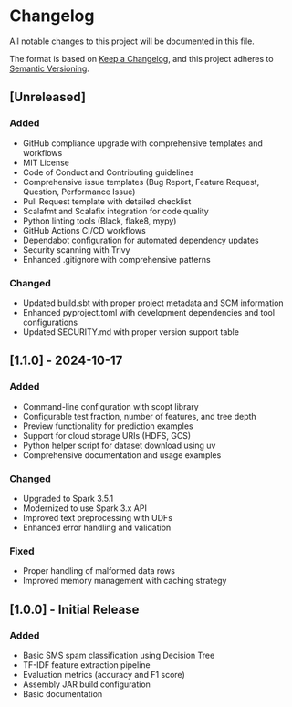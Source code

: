 # Changelog

All notable changes to this project will be documented in this file.

The format is based on [Keep a Changelog](https://keepachangelog.com/en/1.0.0/),
and this project adheres to [Semantic Versioning](https://semver.org/spec/v2.0.0.html).

## [Unreleased]

### Added
- GitHub compliance upgrade with comprehensive templates and workflows
- MIT License
- Code of Conduct and Contributing guidelines
- Comprehensive issue templates (Bug Report, Feature Request, Question, Performance Issue)
- Pull Request template with detailed checklist
- Scalafmt and Scalafix integration for code quality
- Python linting tools (Black, flake8, mypy)
- GitHub Actions CI/CD workflows
- Dependabot configuration for automated dependency updates
- Security scanning with Trivy
- Enhanced .gitignore with comprehensive patterns

### Changed
- Updated build.sbt with proper project metadata and SCM information
- Enhanced pyproject.toml with development dependencies and tool configurations
- Updated SECURITY.md with proper version support table

## [1.1.0] - 2024-10-17

### Added
- Command-line configuration with scopt library
- Configurable test fraction, number of features, and tree depth
- Preview functionality for prediction examples
- Support for cloud storage URIs (HDFS, GCS)
- Python helper script for dataset download using uv
- Comprehensive documentation and usage examples

### Changed
- Upgraded to Spark 3.5.1
- Modernized to use Spark 3.x API
- Improved text preprocessing with UDFs
- Enhanced error handling and validation

### Fixed
- Proper handling of malformed data rows
- Improved memory management with caching strategy

## [1.0.0] - Initial Release

### Added
- Basic SMS spam classification using Decision Tree
- TF-IDF feature extraction pipeline
- Evaluation metrics (accuracy and F1 score)
- Assembly JAR build configuration
- Basic documentation
